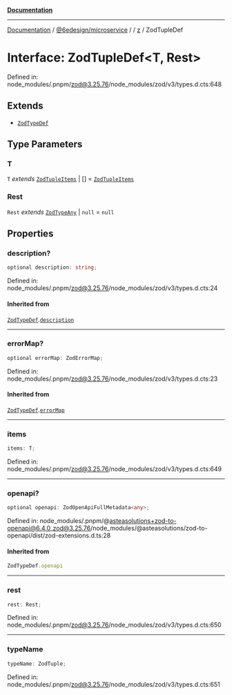 [**Documentation**](../../../../../README.md)

***

[Documentation](../../../../../README.md) / [@6edesign/microservice](../../../README.md) / [](../../../README.md) / [z](../README.md) / ZodTupleDef

# Interface: ZodTupleDef&lt;T, Rest&gt;

Defined in: node\_modules/.pnpm/zod@3.25.76/node\_modules/zod/v3/types.d.cts:648

## Extends

- [`ZodTypeDef`](ZodTypeDef.md)

## Type Parameters

### T

`T` *extends* [`ZodTupleItems`](../type-aliases/ZodTupleItems.md) \| \[\] = [`ZodTupleItems`](../type-aliases/ZodTupleItems.md)

### Rest

`Rest` *extends* [`ZodTypeAny`](../type-aliases/ZodTypeAny.md) \| `null` = `null`

## Properties

### description?

```ts
optional description: string;
```

Defined in: node\_modules/.pnpm/zod@3.25.76/node\_modules/zod/v3/types.d.cts:24

#### Inherited from

[`ZodTypeDef`](ZodTypeDef.md).[`description`](ZodTypeDef.md#description)

***

### errorMap?

```ts
optional errorMap: ZodErrorMap;
```

Defined in: node\_modules/.pnpm/zod@3.25.76/node\_modules/zod/v3/types.d.cts:23

#### Inherited from

[`ZodTypeDef`](ZodTypeDef.md).[`errorMap`](ZodTypeDef.md#errormap)

***

### items

```ts
items: T;
```

Defined in: node\_modules/.pnpm/zod@3.25.76/node\_modules/zod/v3/types.d.cts:649

***

### openapi?

```ts
optional openapi: ZodOpenApiFullMetadata<any>;
```

Defined in: node\_modules/.pnpm/@asteasolutions+zod-to-openapi@6.4.0\_zod@3.25.76/node\_modules/@asteasolutions/zod-to-openapi/dist/zod-extensions.d.ts:28

#### Inherited from

```ts
ZodTypeDef.openapi
```

***

### rest

```ts
rest: Rest;
```

Defined in: node\_modules/.pnpm/zod@3.25.76/node\_modules/zod/v3/types.d.cts:650

***

### typeName

```ts
typeName: ZodTuple;
```

Defined in: node\_modules/.pnpm/zod@3.25.76/node\_modules/zod/v3/types.d.cts:651
